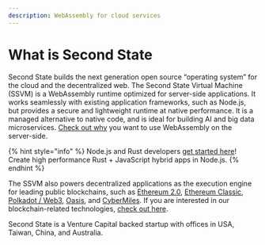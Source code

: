 ```yaml
---
description: WebAssembly for cloud services
---
```


# What is Second State

Second State builds the next generation open source “operating system” for the cloud and the decentralized web. The Second State Virtual Machine \(SSVM\) is a WebAssembly runtime optimized for server-side applications. It works seamlessly with existing application frameworks, such as Node.js, but provides a secure and lightweight runtime at native performance. It is a managed alternative to native code, and is ideal for building AI and big data microservices. [Check out why]() you want to use WebAssembly on the server-side.

{% hint style="info" %}
Node.js and Rust developers [get started here]()! Create high performance Rust + JavaScript hybrid apps in Node.js.
{% endhint %}

The SSVM also powers decentralized applications as the execution engine for leading public blockchains, such as [Ethereum 2.0](https://blog.secondstate.io/post/20191022-soll-compiler-project/), [Ethereum Classic](https://blog.secondstate.io/post/20190901-etc-partners-with-secondstate/), [Polkadot / Web3](https://blog.secondstate.io/post/20200302-polkadot-en/), [Oasis](https://www.coindesk.com/a16z-leads-45-million-raise-for-blockchain-startup-oasis-labs), and [CyberMiles](https://docs.secondstate.io/buidl-developer-tool/getting-started/develop-for-cybermiles). If you are interested in our blockchain-related technologies, [check out here](https://docs.secondstate.io).

Second State is a Venture Capital backed startup with offices in USA, Taiwan, China, and Australia.

